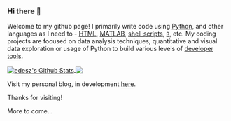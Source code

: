 ### Hi there 👋

Welcome to my github page! I primarily write code using [Python](https://www.python.org/), and other languages as I need to - [HTML](https://en.wikipedia.org/wiki/HTML), [MATLAB](https://www.mathworks.com/products/matlab.html), [shell scripts](https://en.wikipedia.org/wiki/Shell_script), [`R`](https://www.r-project.org/), etc. My coding projects are focused on data analysis techniques, quantitative and visual data exploration or usage of Python to build various levels of [developer tools](https://realpython.com/tutorials/tools/).

<div align="left">
<a href="https://github.com/edesz">
  <img align="center" src="https://github-readme-stats.vercel.app/api?username=edesz&show_icons=true&line_height=21&theme=react" alt="edesz's Github Stats" />
  <img align="center" src="https://github-readme-stats.vercel.app/api/top-langs/?username=edesz&theme=react&line_height=27&layout=compact" />
</a>
</div>

Visit my personal blog, in development [here](https://edesz.github.io/explanatory-pages/).

Thanks for visiting!

More to come...

